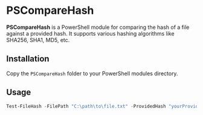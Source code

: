 # PSCompareHash

**PSCompareHash** is a PowerShell module for comparing the hash of a file against a provided hash. It supports various hashing algorithms like SHA256, SHA1, MD5, etc.

## Installation

Copy the `PSCompareHash` folder to your PowerShell modules directory.

## Usage

```powershell
Test-FileHash -FilePath "C:\path\to\file.txt" -ProvidedHash "yourProvidedHash" -Algorithm "SHA256"
